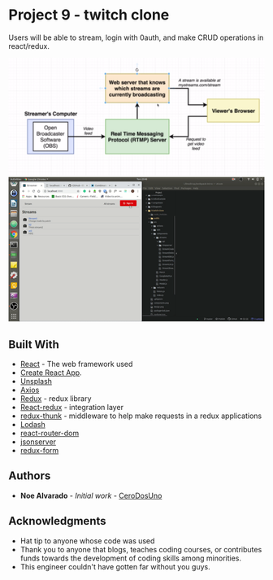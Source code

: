 # Project 9 - twitch clone

Users will be able to stream, login with 0auth, and make CRUD operations in react/redux.


![Design](https://github.com/CeroDosUno/intro-to-react/blob/master/9.twitch-clone/design.png)
![Demo](https://github.com/CeroDosUno/intro-to-react/blob/master/9.twitch-clone/demo.gif)

## Built With

* [React](nuull) - The web framework used
* [Create React App](https://github.com/facebook/create-react-app).
* [Unsplash](https://unsplash.com)
* [Axios](null)
* [Redux](null) - redux library
* [React-redux](null) - integration layer
* [redux-thunk](null) - middleware to help make requests in a redux applications
* [Lodash](null)
* [react-router-dom](null)
* [jsonserver](null)
* [redux-form](null)



## Authors

* **Noe Alvarado** - *Initial work* - [CeroDosUno](https://github.com/CeroDosUno)

## Acknowledgments

* Hat tip to anyone whose code was used
* Thank you to anyone that blogs, teaches coding courses, or contributes funds towards the development of coding skills among minorities.
* This engineer couldn't have gotten far without you guys.
